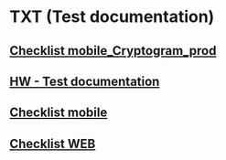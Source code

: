 # TXT (Test documentation)
## [Checklist mobile_Cryptogram_prod](https://docs.google.com/spreadsheets/d/1en57IbzqBoIXQydJtG5sxQJAVnKDx0Nbplr1cwY47xc/edit#gid=2050114265)
## [HW - Test documentation](https://docs.google.com/spreadsheets/d/1SZHCWcM41Egqbt6joJ105lW-Kb3xhCc9CvUgrA-86lc/edit#gid=873722432)
## [Checklist mobile](https://docs.google.com/spreadsheets/d/1J_8aD_ylY9JtcZToN_AHMmHokDRIYI218zkxjZA9nvU/edit?usp=sharing)
## [Checklist WEB](https://docs.google.com/spreadsheets/d/1Hbo2LPK_kNwG4x_v01eWzMtE99GybLKqYxWGVxEk9_Q/edit#gid=0)
